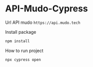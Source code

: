 # API-Mudo-Cypress

Url API mudo 
`
https://api.mudo.tech
`

Install package  
```bash
npm install
```

How to run project
```bash
npx cypress open
```
